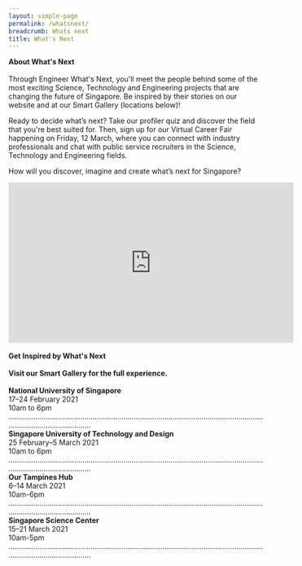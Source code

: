 ```yaml
---
layout: simple-page
permalink: /whatsnext/
breadcrumb: Whats next
title: What's Next
---
```


<b>About What's Next</b>
<br>
<br>
Through Engineer What's Next, you'll meet the people behind some of the most exciting Science, Technology and Engineering projects that are changing the future of Singapore. Be inspired by their stories on our website and at our Smart Gallery (locations below)! 

Ready to decide what’s next? Take our profiler quiz and discover the field that you're best suited for. Then, sign up for our Virtual Career Fair happening on Friday, 12 March, where you can connect with industry professionals and chat with public service recruiters in the Science, Technology and Engineering fields.

How will you discover, imagine and create what’s next for Singapore?
<br>
<div class="bp-youtube">
<iframe width="560" height="315" src="https://www.youtube.com/embed/wXiouZalD68" frameborder="0" allow="accelerometer; autoplay; encrypted-media; gyroscope; picture-in-picture" allowfullscreen></iframe>
</div>
<br>
<b>Get Inspired by What's Next</b>
<br>
<br>
<b>Visit our Smart Gallery for the full experience.</b>
<br>
<br>
<b>National University of Singapore</b>
<br>
17–24 February 2021
<br>
10am to 6pm
<br>
....................................................................................................................................................................
<br>
<b>Singapore University of Technology and Design</b>
<br>
25 February–5 March 2021
<br>
10am to 6pm
<br>
....................................................................................................................................................................
<br>
<b>Our Tampines Hub</b>
<br>
6–14 March 2021
<br>
10am-6pm
<br>
....................................................................................................................................................................
<br>
<b>Singapore Science Center</b>
<br>
15–21 March 2021
<br>
10am-5pm
<br>
....................................................................................................................................................................
<br>
